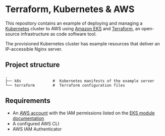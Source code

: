 
# Terraform, Kubernetes & AWS

This repository contains an example of deploying and managing a [Kubernetes](https://kubernetes.io/) cluster to AWS using [Amazon EKS](https://aws.amazon.com/eks) and [Terraform](https://www.terraform.io/), an open-source infrastructure as code software tool. 

The provisioned Kubernetes cluster has example resources that deliver an IP-accessible Nginx server.

## Project structure
    .
    ├── k8s              #  Kubernetes manifests of the example server
    └── terraform        #  Terraform configuration files

## Requirements

-   An  [AWS account](https://portal.aws.amazon.com/billing/signup?nc2=h_ct&src=default&redirect_url=https%3A%2F%2Faws.amazon.com%2Fregistration-confirmation#/start)  with the IAM permissions listed on the  [EKS module documentation](https://github.com/terraform-aws-modules/terraform-aws-eks/blob/master/docs/iam-permissions.md)
- A configured AWS CLI
- AWS IAM Authenticator
